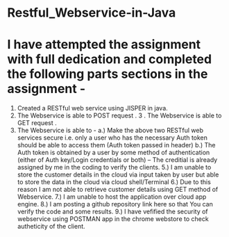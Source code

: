 # Restful_Webservice-in-Java


# I have attempted the assignment with full dedication and completed the following parts sections in the assignment - 

1.  Created a RESTful web service using JISPER in java.
2. The Webservice is able to POST request .
3 . The Webservice is able to GET request .
4. The Webservice is able to - 
     a.) Make the above two RESTful web services secure i.e. only a user who has the necessary Auth token
          should be able to access them (Auth token passed in header)
     b.) The Auth token is obtained by a user by some method of authentication (either of Auth key/Login
           credentials or both) – The creditial is already assigned by me in the coding to verify the clients.
5.) I am unable to store the customer details in the cloud via input taken by user but able to store the data in the cloud via cloud shell/Terminal
6.) Due to this reason I am not able to retrieve customer details using GET method of Webservice.
7.) I am unable to host the application over cloud app engine.
8.) I am posting a github repository link here so that You can verify the code and some results.
9.) I have vefified the security of webservice using POSTMAN app in the chrome webstore to check autheticity of the client.
